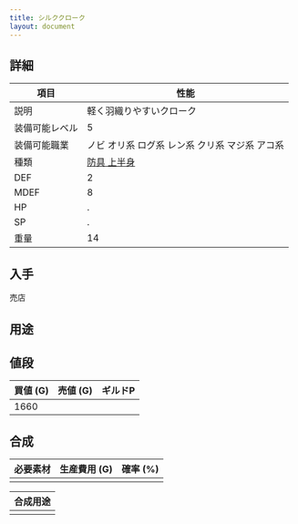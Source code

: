```yaml
---
title: シルククローク
layout: document
---
```

## 詳細


|項目|性能|
|---|---|
|説明|軽く羽織りやすいクローク|
|装備可能レベル|5|
|装備可能職業|ノビ オリ系 ログ系 レン系 クリ系 マジ系 アコ系|
|種類|[防具 上半身](防具(上半身))|
|DEF|2|
|MDEF|8|
|HP|.|
|SP|.|
|重量|14|

## 入手

売店

## 用途


## 値段


|買値 (G)|売値 (G)|ギルドP|
|---|---|---|
|1660|||

## 合成


|必要素材|生産費用 (G)|確率 (%)|
|---|---|---|
||||


|合成用途|
|---|
||
